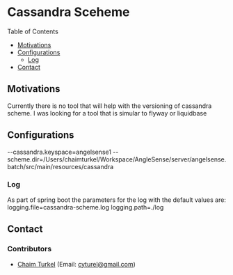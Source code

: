 # Cassandra Sceheme


Table of Contents

* <a href="#motivations">Motivations</a>
* <a href="#configurations">Configurations</a>
    * <a href="#log">Log</a>
* <a href="#contact">Contact</a>

<a name="motivations"></a>
## Motivations
Currently there is no tool that will help with the versioning of cassandra scheme. I was looking for a tool that is simular to 
flyway or liquidbase

<a name="configurations"></a>
## Configurations

--cassandra.keyspace=angelsense1 --scheme.dir=/Users/chaimturkel/Workspace/AngleSense/server/angelsense.batch/src/main/resources/cassandra


<a name="log"></a>
### Log
As part of spring boot the parameters for the log with the default values are:
logging.file=cassandra-scheme.log
logging.path=./log


<a name="contact"></a>
## Contact
### Contributors
* [Chaim Turkel](chaimturkel.wordpress.com) (Email: cyturel@gmail.com)